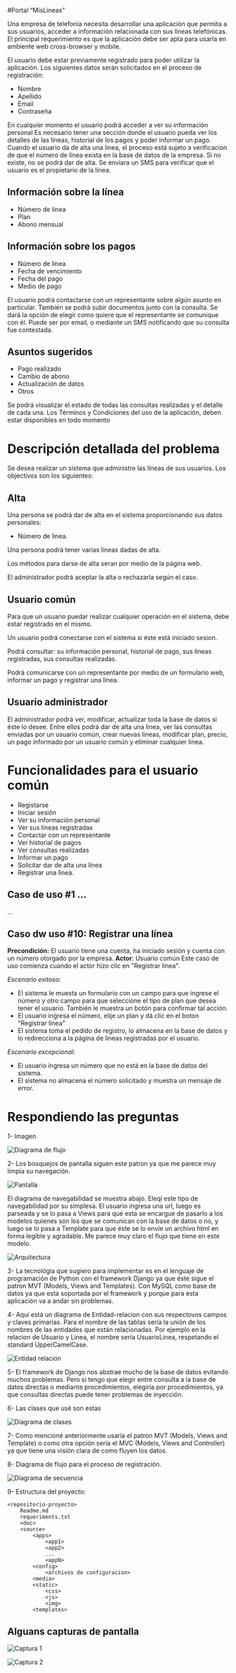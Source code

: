 #Portal “MisLineas”

Una empresa de telefonía necesita desarrollar una aplicación que permita a sus usuarios, acceder a
información relacionada con sus líneas telefónicas.
El principal requerimiento es que la aplicación debe ser apta para usarla en ambiente web cross-browser y
mobile.

El usuario debe estar previamente registrado para poder utilizar la aplicación.
Los siguientes datos serán solicitados en el proceso de registración:

* Nombre
* Apellido
* Email
* Contraseña

En cualquier momento el usuario podrá acceder a ver su información personal
Es necesario tener una sección donde el usuario pueda ver los detalles de las líneas, historial de los pagos y
poder informar un pago.
Cuando el usuario da de alta una línea, el proceso está sujeto a verificación de que el número de línea exista
en la base de datos de la empresa. Si no existe, no se podrá dar de alta.
Se enviara un SMS para verificar que el usuario es el propietario de la línea.

## Información sobre la línea

* Número de línea
* Plan
* Abono mensual

## Información sobre los pagos

* Número de línea
* Fecha de vencimiento
* Fecha del pago
* Medio de pago

El usuario podrá contactarse con un representante sobre algún asunto en particular. También se podrá subir
documentos junto con la consulta. Se dará la opción de elegir como quiere que el representante se
comunique con él. Puede ser por email, o mediante un SMS notificando que su consulta fue contestada.

## Asuntos sugeridos

* Pago realizado
* Cambio de abono
* Actualización de datos
* Otros

Se podrá visualizar el estado de todas las consultas realizadas y el detalle de cada una.
Los Términos y Condiciones del uso de la aplicación, deben estar disponibles en todo momento



# Descripción detallada del problema

Se desea realizar un sistema que administre las líneas de sus usuarios.
Los objectivos son los siguientes:

## Alta

Una persona se podrá dar de alta en el sistema proporcionando sus datos personales:
* Número de linea.

Una persona podrá tener varias líneas dadas de alta.

Los métodos para darse de alta seran por medio de la página web.

El administrador podrá aceptar la alta o rechazarla según el caso.

## Usuario común

Para que un usuario puedar realizar cualquier operación en el sistema, debe estar registrado en el mismo.

Un usuario podrá conectarse con el sistema si éste está iniciado sesion.

Podrá consultar: su información personal, historial de pago, sus lineas registradas, sus consultas realizadas.

Podrá comunicarse con un representante por medio de un formulario web, informar un pago y registrar una línea.

## Usuario administrador

El administrador podrá ver, modificar, actualizar toda la base de datos si éste lo desee. Entre ellos podrá dar de alta una linea, ver las consultas enviadas por un usuario común, crear nuevas lineas, modificar plan, precio, un pago informado por un usuario común y eliminar cualquier linea.

# Funcionalidades para el usuario común

* Registarse
* Iniciar sesión
* Ver su información personal
* Ver sus líneas registradas
* Contactar con un representante
* Ver historial de pagos
* Ver consultas realizadas
* Informar un pago
* Solicitar dar de alta una línea
* Registrar una lìnea.

## Caso de uso #1 ...
...
## Caso dw uso #10: Registrar una línea
**Precondición:** El usuario tiene una cuenta, ha iniciado sesión y cuenta con un número otorgado por la empresa.
**Actor**: Usuario común
Este caso de uso comienza cuando el actor hizo clic en "Registrar línea".

_Escenario exitoso_:
- El sistema le muesta un formulario con un campo para que ingrese el número y otro campo para que seleccione el tipo de plan que desea tener el usuario. También le muestra un botón para confirmar tal acción.
- El usuario ingresa el número, elije un plan y dá clic en el boton "Registrar línea"
- El sistema toma el pedido de registro, lo almacena en la base de datos y lo redirecciona a la página de lineas registradas por el usuario.

_Escenario excepcional_:
- El usuario ingresa un número que no está en la base de datos del sistema.
- El sistema no almacena el número solicitado y muestra un mensaje de error.


# Respondiendo las preguntas
1- Imagen

![Diagrama de flujo](img/diagFlujo.jpg)


2- Los bosquejos de pantalla siguen este patron ya que me parece muy limpia su navegación.

![Pantalla](img/plantilla.jpg)

El diagrama de navegabilidad se muestra abajo. Eleqí este tipo de navegabilidad por su simplesa.
El usuario ingresa una url, luego es parseada y se lo pasa a Views para qué esta se encargue de pasarlo a los modelos quienes son los que se comunican con la base de datos o no, y luego se lo pasa a Template para que éste se lo envíe un archivo html en forma legible y agradable.
Me parece muy claro el flujo que tiene en este modelo.

![Arquitectura](img/arqui.jpg)

3- La tecnológia que sugiero para implementar es en el lenguaje de programación de Python con el framework Django ya que éste sigue el patron MVT (Models, Views and Templates). Con MySQL como base de datos ya que está soportada por el framework y porque para esta aplicación va a andar sin problemas.

4- Aquí está un diagrama de Entidad-relacion con sus respectovos campos y claves primarias. Para el nombre de las tablas sería la unión de los nombres de las entidades que están relacionadas. Por ejemplo en la relacion de Usuario y Linea, el nombre sería UsuarioLinea, respetando el standard UpperCamelCase.

![Entidad relacion](img/ER.jpg)

5- El framework de Django nos abstrae mucho de la base de datos evitando muchos problemas. Pero si tengo que elegir entre consulta a la base de datos directas o mediante procedimientos, elegiría por procedimientos, ya que consultas directas puede tener problemas de inyección.

6- Las clases que usé son estas

![Diagrama de clases](img/diagrama_clases.jpg)

7- Como mencioné anteriormente usaría el patron MVT (Models, Views and Template) o como otra opción sería el MVC (Models, Views and Controller) ya que tiene una visión clara de como fluyen los datos.


8- Diagrama de flujo para el proceso de registración.

![Diagrama de secuencia](img/secuencia.jpg)

9- Estructura del proyecto:

```vim
<repositorio-proyecto>
    Readme.md
    requeriments.txt
    <doc>
    <source>
        <apps>
            <app1>
            <app2>
            ...
            <appN>
        <config>
            <archivos de configuracion>
        <media>
        <static>
            <css>
            <js>
            <img>
        <templates>
```

## Alguans capturas de pantalla
![Captura 1](img/captura1.jpg)

![Captura 2](img/captura2.jpg)
